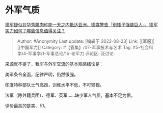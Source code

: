 # 外军气质
[德军疑似对华秀肌肉称能一天之内抵达亚洲，德媒警告「别矮子强装巨人」，德军实力如何？哪些信息值得关注？](https://www.zhihu.com/question/549350081/answer/2640157468)

> Author: #Anonymity
> Last update: [编辑于 2022-08-23]
> Link: [[军服]] [[中国军力]]
> Category: #【答集】/07-军事技术与艺术
> Tag: #5-社会科学/4-军事学/1-军事总论/1b-论军力
> 评论区:
> 泛讨论:

来源就不提了，我军与外军交流的基本观感结论是：

美军条令全面，纪律严明，仍然很强。

印度特种部队士气高昂，训练水平不低，不可轻视。

法军（除外籍兵团）、德军、英军……缺少军人气质，基本不足为惧。

评价最高的是美、印。
